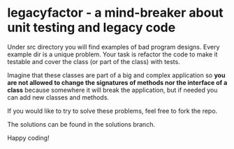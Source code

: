 # legacyfactor - a mind-breaker about unit testing and legacy code

Under src directory you will find examples of bad program designs.
Every example dir is a unique problem.
Your task is refactor the code to make it testable and cover the class (or part of the class) with tests.

Imagine that these classes are part of a big and complex application so **you are not allowed to change
the signatures of methods nor the interface of a class** because somewhere it will break the application,
but if needed you can add new classes and methods.

If you would like to try to solve these problems, feel free to fork the repo.

The solutions can be found in the solutions branch.

Happy coding!